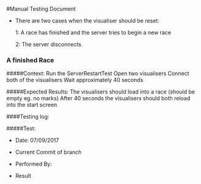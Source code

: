 #Manual Testing Document 
- There are two cases when the visualiser should be reset: 
    
     1: A race has finished and the server tries to begin a new race
     
     2: The server disconnects 

### A finished Race
#####Context:
    Run the ServerRestartTest 
    Open two visualisers
    Connect both of the visualisers
    Wait approximately 40 seconds
    
#####Expected Results:
    The visualisers should load into a race (should be empty eg. no marks)
    After 40 seconds the visualisers should both reload into the start screen
    
    

####Testing log:

#####Test:
   
- Date: 07/09/2017
- Current Commit of branch
    
- Performed By:
- Result

    

    
